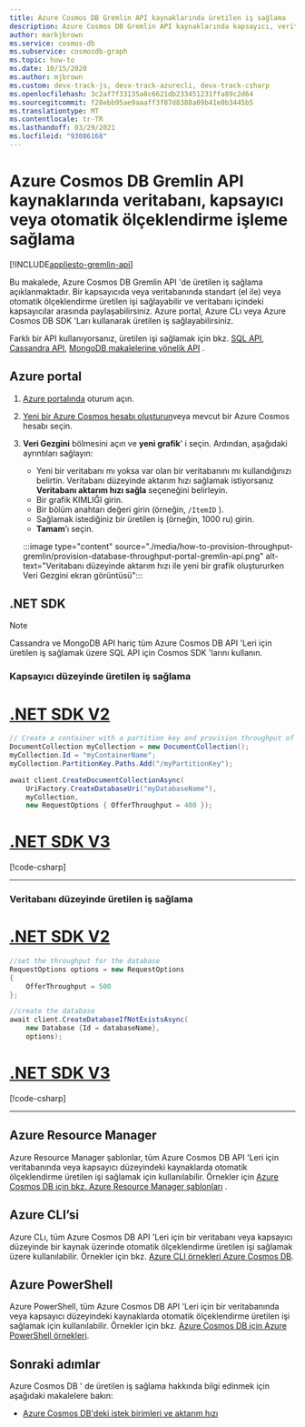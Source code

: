 ```yaml
---
title: Azure Cosmos DB Gremlin API kaynaklarında üretilen iş sağlama
description: Azure Cosmos DB Gremlin API kaynaklarında kapsayıcı, veritabanı ve otomatik ölçeklendirme işleme sağlamayı öğrenin. Azure portal, CLı, PowerShell ve diğer çeşitli SDK 'Ları kullanacaksınız.
author: markjbrown
ms.service: cosmos-db
ms.subservice: cosmosdb-graph
ms.topic: how-to
ms.date: 10/15/2020
ms.author: mjbrown
ms.custom: devx-track-js, devx-track-azurecli, devx-track-csharp
ms.openlocfilehash: 3c2af7f33135a8c6621db233451231ffa89c2d64
ms.sourcegitcommit: f28ebb95ae9aaaff3f87d8388a09b41e0b3445b5
ms.translationtype: MT
ms.contentlocale: tr-TR
ms.lasthandoff: 03/29/2021
ms.locfileid: "93086168"
---
```

# <a name="provision-database-container-or-autoscale-throughput-on-azure-cosmos-db-gremlin-api-resources"></a>Azure Cosmos DB Gremlin API kaynaklarında veritabanı, kapsayıcı veya otomatik ölçeklendirme işleme sağlama
[!INCLUDE[appliesto-gremlin-api](includes/appliesto-gremlin-api.md)]

Bu makalede, Azure Cosmos DB Gremlin API 'de üretilen iş sağlama açıklanmaktadır. Bir kapsayıcıda veya veritabanında standart (el ile) veya otomatik ölçeklendirme üretilen işi sağlayabilir ve veritabanı içindeki kapsayıcılar arasında paylaşabilirsiniz. Azure portal, Azure CLı veya Azure Cosmos DB SDK 'Ları kullanarak üretilen iş sağlayabilirsiniz.

Farklı bir API kullanıyorsanız, üretilen işi sağlamak için bkz. [SQL API](how-to-provision-container-throughput.md), [Cassandra API](how-to-provision-throughput-cassandra.md), [MongoDB makalelerine yönelik API](how-to-provision-throughput-mongodb.md) .

## <a name="azure-portal"></a><a id="portal-gremlin"></a> Azure portal

1. [Azure portalında](https://portal.azure.com/) oturum açın.

1. [Yeni bir Azure Cosmos hesabı oluşturun](create-mongodb-dotnet.md#create-a-database-account)veya mevcut bir Azure Cosmos hesabı seçin.

1. **Veri Gezgini** bölmesini açın ve **yeni grafik**' i seçin. Ardından, aşağıdaki ayrıntıları sağlayın:

   * Yeni bir veritabanı mı yoksa var olan bir veritabanını mı kullandığınızı belirtin. Veritabanı düzeyinde aktarım hızı sağlamak istiyorsanız **Veritabanı aktarım hızı sağla** seçeneğini belirleyin.
   * Bir grafik KIMLIĞI girin.
   * Bir bölüm anahtarı değeri girin (örneğin, `/ItemID` ).
   * Sağlamak istediğiniz bir üretilen iş (örneğin, 1000 ru) girin.
   * **Tamam**’ı seçin.

    :::image type="content" source="./media/how-to-provision-throughput-gremlin/provision-database-throughput-portal-gremlin-api.png" alt-text="Veritabanı düzeyinde aktarım hızı ile yeni bir grafik oluştururken Veri Gezgini ekran görüntüsü":::

## <a name="net-sdk"></a>.NET SDK

> [!Note]
> Cassandra ve MongoDB API hariç tüm Azure Cosmos DB API 'Leri için üretilen iş sağlamak üzere SQL API için Cosmos SDK 'larını kullanın.

### <a name="provision-container-level-throughput"></a>Kapsayıcı düzeyinde üretilen iş sağlama

# <a name="net-sdk-v2"></a>[.NET SDK V2](#tab/dotnetv2)

```csharp
// Create a container with a partition key and provision throughput of 400 RU/s
DocumentCollection myCollection = new DocumentCollection();
myCollection.Id = "myContainerName";
myCollection.PartitionKey.Paths.Add("/myPartitionKey");

await client.CreateDocumentCollectionAsync(
    UriFactory.CreateDatabaseUri("myDatabaseName"),
    myCollection,
    new RequestOptions { OfferThroughput = 400 });
```

# <a name="net-sdk-v3"></a>[.NET SDK V3](#tab/dotnetv3)

[!code-csharp[](~/samples-cosmosdb-dotnet-v3/Microsoft.Azure.Cosmos/tests/Microsoft.Azure.Cosmos.Tests/SampleCodeForDocs/ContainerDocsSampleCode.cs?name=ContainerCreateWithThroughput)]

---

### <a name="provision-database-level-throughput"></a>Veritabanı düzeyinde üretilen iş sağlama

# <a name="net-sdk-v2"></a>[.NET SDK V2](#tab/dotnetv2)

```csharp
//set the throughput for the database
RequestOptions options = new RequestOptions
{
    OfferThroughput = 500
};

//create the database
await client.CreateDatabaseIfNotExistsAsync(
    new Database {Id = databaseName},  
    options);
```

# <a name="net-sdk-v3"></a>[.NET SDK V3](#tab/dotnetv3)

[!code-csharp[](~/samples-cosmosdb-dotnet-v3/Microsoft.Azure.Cosmos/tests/Microsoft.Azure.Cosmos.Tests/SampleCodeForDocs/DatabaseDocsSampleCode.cs?name=DatabaseCreateWithThroughput)]

---

## <a name="azure-resource-manager"></a>Azure Resource Manager

Azure Resource Manager şablonlar, tüm Azure Cosmos DB API 'Leri için veritabanında veya kapsayıcı düzeyindeki kaynaklarda otomatik ölçeklendirme üretilen işi sağlamak için kullanılabilir. Örnekler için [Azure Cosmos DB için bkz. Azure Resource Manager şablonları](templates-samples-gremlin.md) .

## <a name="azure-cli"></a>Azure CLI’si

Azure CLı, tüm Azure Cosmos DB API 'Leri için bir veritabanı veya kapsayıcı düzeyinde bir kaynak üzerinde otomatik ölçeklendirme üretilen işi sağlamak üzere kullanılabilir. Örnekler için bkz. [Azure CLI örnekleri Azure Cosmos DB](cli-samples-gremlin.md).

## <a name="azure-powershell"></a>Azure PowerShell

Azure PowerShell, tüm Azure Cosmos DB API 'Leri için bir veritabanında veya kapsayıcı düzeyindeki kaynaklarda otomatik ölçeklendirme üretilen işi sağlamak için kullanılabilir. Örnekler için bkz. [Azure Cosmos DB için Azure PowerShell örnekleri](powershell-samples-gremlin.md).

## <a name="next-steps"></a>Sonraki adımlar

Azure Cosmos DB ' de üretilen iş sağlama hakkında bilgi edinmek için aşağıdaki makalelere bakın:

* [Azure Cosmos DB'deki istek birimleri ve aktarım hızı](request-units.md)